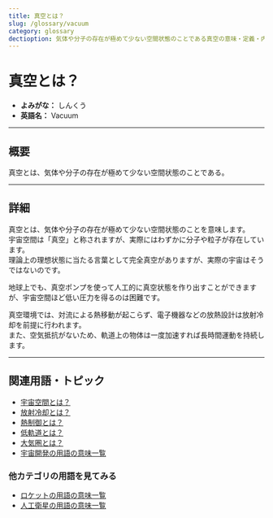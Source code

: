 ```yaml
---
title: 真空とは？
slug: /glossary/vacuum
category: glossary
dectioption: 気体や分子の存在が極めて少ない空間状態のことである真空の意味・定義・内容について解説します．
---
```


# 真空とは？

- **よみがな：** しんくう  
- **英語名：** Vacuum  

---

## 概要

真空とは、気体や分子の存在が極めて少ない空間状態のことである。  

---

## 詳細

真空とは、気体や分子の存在が極めて少ない空間状態のことを意味します。  
宇宙空間は「真空」と称されますが、実際にはわずかに分子や粒子が存在しています。  
理論上の理想状態に当たる言葉として完全真空がありますが、実際の宇宙はそうではないのです。  

地球上でも、真空ポンプを使って人工的に真空状態を作り出すことができますが、宇宙空間ほど低い圧力を得るのは困難です。  

真空環境では、対流による熱移動が起こらず、電子機器などの放熱設計は放射冷却を前提に行われます。  
また、空気抵抗がないため、軌道上の物体は一度加速すれば長時間運動を持続します。  

---

## 関連用語・トピック

- [宇宙空間とは？](/docs/glossary/space)
- [放射冷却とは？](/docs/glossary/radiative-cooling)
- [熱制御とは？](/docs/glossary/thermal-control)
- [低軌道とは？](/docs/orbit/type/low-earth-orbit)
- [大気圏とは？](/docs/glossary/atmosphere)
- [宇宙開発の用語の意味一覧](/docs/category/glossary)

### 他カテゴリの用語を見てみる
- [ロケットの用語の意味一覧](/docs/category/rocket)
- [人工衛星の用語の意味一覧](/docs/category/satellite)
